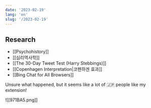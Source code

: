 ```yaml
---
date: '2023-02-19'
lang: 'en'
slug: '/2023-02-19'
---
```


## Research

- [[Psychohistory]]
- [[심리역사학]]
- [[The 30-Day Tweet Test (Harry Stebbings)]]
- [[Copenhagen Interpretation|코펜하겐 효과]]
- [[Bing Chat for All Browsers]]

Unsure what happened, but it seems like a lot of 🇯🇵 people like my extension!

![[971BA5.png]]
